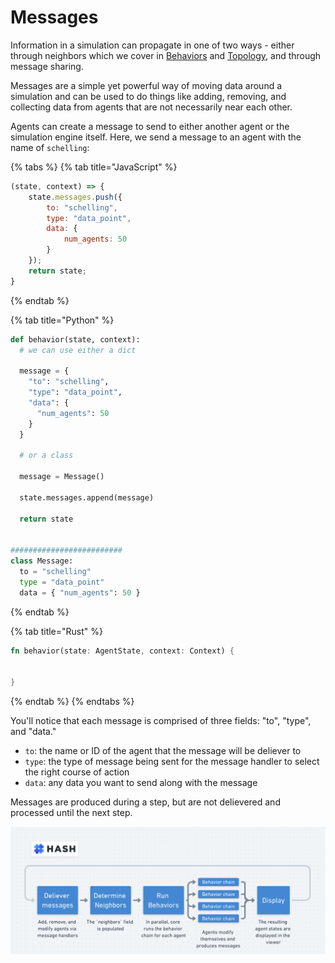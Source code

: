 # Messages

Information in a simulation can propagate in one of two ways - either through neighbors which we cover in [Behaviors](../behaviors/) and [Topology](../configuration/topology/), and through message sharing. 

Messages are a simple yet powerful way of moving data around a simulation and can be used to do things like adding, removing, and collecting data from agents that are not necessarily near each other. 

Agents can create a message to send to either another agent or the simulation engine itself. Here, we send a message to an agent with the name of `schelling`:

{% tabs %}
{% tab title="JavaScript" %}
```javascript
(state, context) => {
    state.messages.push({
        to: "schelling",
        type: "data_point",
        data: {
            num_agents: 50
        }
    });
    return state;
}
```
{% endtab %}

{% tab title="Python" %}
```python
def behavior(state, context):
  # we can use either a dict

  message =	{
    "to": "schelling",
    "type": "data_point",
    "data": {
      "num_agents": 50
    }
  }
  
  # or a class
  
  message = Message()
  
  state.messages.append(message)

  return state
  
  
#########################
class Message:
  to = "schelling"
  type = "data_point"
  data = { "num_agents": 50 }


```
{% endtab %}

{% tab title="Rust" %}
```rust
fn behavior(state: AgentState, context: Context) {
    

}
```
{% endtab %}
{% endtabs %}

 You'll notice that each message is comprised of three fields: "to", "type", and "data." 

* `to`:  the name or ID of the agent that the message will be deliever to
* `type`: the type of message being sent for the message handler to select the right course of action
* `data`: any data you want to send along with the message

Messages are produced during a step, but are not delievered and processed until the next step.

![Data flow for a single step in  HASH simulation](../.gitbook/assets/image%20%2812%29.png)

